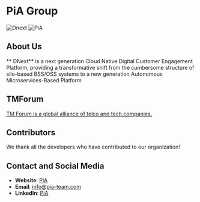 # PiA Group 

![Dnext](https://static.wixstatic.com/media/d7e8f9_8d052338146640a991753452782232a0~mv2.png/v1/fill/w_119,h_55,al_c,q_85,usm_0.66_1.00_0.01,enc_auto/Dnext.png) ![PiA](https://static.wixstatic.com/media/6b82e5_bcc1c732744042948e878739e972d283~mv2.png/v1/fill/w_143,h_35,al_c,q_85,usm_0.66_1.00_0.01,enc_auto/New-PiAGroup-Black.png)


## About Us
** DNext** is a next generation Cloud Native Digital Customer Engagement Platform, providing a transformative shift from the cumbersome structure of silo-based BSS/OSS systems to a new generation Autonomous Microservices-Based Platform

## TMForum
[TM Forum is a global alliance of telco and tech companies.](https://www.tmforum.org/)

## Contributors
We thank all the developers who have contributed to our organization! 

## Contact and Social Media
- **Website**: [PiA](https://www.pia-grou.net/)
- **Email**: info@pia-team.com
- **LinkedIn**: [PiA](https://www.linkedin.com/company/pia-team/)
